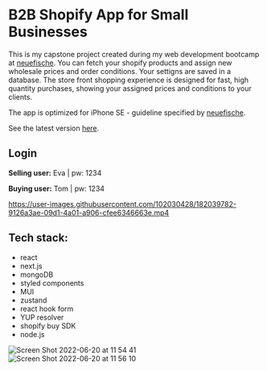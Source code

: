 # B2B Shopify App for Small Businesses

This is my capstone project created during my web development bootcamp at [neuefische](neuefische).
You can fetch your shopify products and assign new wholesale prices and order conditions. Your settigns are saved in a database. The store front shopping experience is designed for fast, high quantity purchases, showing your assigned prices and conditions to your clients.

The app is optimized for iPhone SE - guideline specified by [neuefische](neuefische).

See the latest version [here](https://capstone-project-bay.vercel.app/).

## Login

**Selling user:** Eva | pw: 1234

**Buying user:**  Tom | pw: 1234

https://user-images.githubusercontent.com/102030428/182039782-9126a3ae-09d1-4a01-a906-cfee6346663e.mp4

## Tech stack:

- react
- next.js
- mongoDB
- styled components
- MUI
- zustand
- react hook form
- YUP resolver
- shopify buy SDK
- node.js



![Screen Shot 2022-06-20 at 11 54 41](https://user-images.githubusercontent.com/102030428/175499381-491e73df-b270-4532-8f0e-4c925de53b99.png)
![Screen Shot 2022-06-20 at 11 56 10](https://user-images.githubusercontent.com/102030428/175499661-9087069a-55b4-47fb-b309-be3f939f5564.png)
